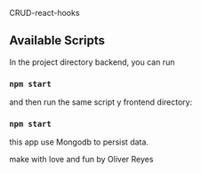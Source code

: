 CRUD-react-hooks

## Available Scripts

In the project directory backend, you can run

### `npm start`

and then run the same script y frontend directory:

### `npm start`

this app use Mongodb to persist data.

make with love and fun by Oliver Reyes
